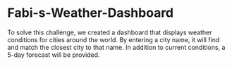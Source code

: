 # Fabi-s-Weather-Dashboard

To solve this challenge, we created a dashboard that displays weather conditions for cities around the world. By entering a city name, it will find and match the closest city to that name. In addition to current conditions, a 5-day forecast will be provided.

